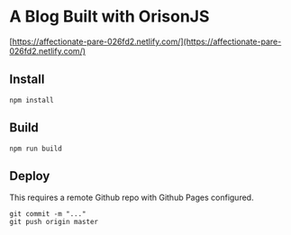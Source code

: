 # A Blog Built with OrisonJS

[https://affectionate-pare-026fd2.netlify.com/](https://affectionate-pare-026fd2.netlify.com/)

## Install

```
npm install
```

## Build

```
npm run build
```

## Deploy

This requires a remote Github repo with Github Pages configured.

```
git commit -m "..."
git push origin master
```
